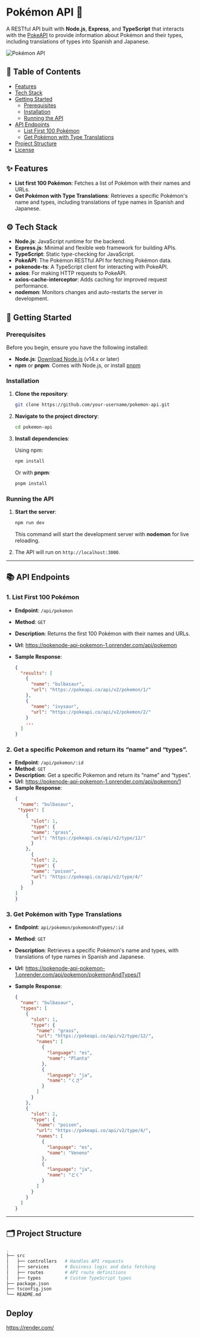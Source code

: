 # Pokémon API 🌟

A RESTful API built with **Node.js**, **Express**, and **TypeScript** that interacts with the [PokeAPI](https://pokeapi.co/) to provide information about Pokémon and their types, including translations of types into Spanish and Japanese.

![Pokémon API](https://pokeapi.co/static/pokeapi_256.3fa72200.png)

## 📖 Table of Contents

- [Features](#features)
- [Tech Stack](#tech-stack)
- [Getting Started](#getting-started)
  - [Prerequisites](#prerequisites)
  - [Installation](#installation)
  - [Running the API](#running-the-api)
- [API Endpoints](#api-endpoints)
  - [List First 100 Pokémon](#list-first-100-pokémon)
  - [Get Pokémon with Type Translations](#get-pokémon-with-type-translations)
- [Project Structure](#project-structure)
- [License](#license)

## ✨ Features

- **List first 100 Pokémon**: Fetches a list of Pokémon with their names and URLs.
- **Get Pokémon with Type Translations**: Retrieves a specific Pokémon's name and types, including translations of type names in Spanish and Japanese.

## ⚙️ Tech Stack

- **Node.js**: JavaScript runtime for the backend.
- **Express.js**: Minimal and flexible web framework for building APIs.
- **TypeScript**: Static type-checking for JavaScript.
- **PokeAPI**: The Pokémon RESTful API for fetching Pokémon data.
- **pokenode-ts**: A TypeScript client for interacting with PokeAPI.
- **axios**: For making HTTP requests to PokeAPI.
- **axios-cache-interceptor**: Adds caching for improved request performance.
- **nodemon**: Monitors changes and auto-restarts the server in development.

## 🚀 Getting Started


### Prerequisites

Before you begin, ensure you have the following installed:

- **Node.js**: [Download Node.js](https://nodejs.org/en/download/) (v14.x or later)
- **npm** or **pnpm**: Comes with Node.js, or install [pnpm](https://pnpm.io/installation)

### Installation

1. **Clone the repository**:

    ```bash
    git clone https://github.com/your-username/pokemon-api.git
    ```

2. **Navigate to the project directory**:

    ```bash
    cd pokemon-api
    ```

3. **Install dependencies**:

    Using npm:

    ```bash
    npm install
    ```

    Or with **pnpm**:

    ```bash
    pnpm install
    ```

### Running the API

1. **Start the server**:

    ```bash
    npm run dev
    ```

    This command will start the development server with **nodemon** for live reloading.

2. The API will run on `http://localhost:3000`.

---

## 📚 API Endpoints

### 1. List First 100 Pokémon

- **Endpoint**: `/api/pokemon`
- **Method**: `GET`
- **Description**: Returns the first 100 Pokémon with their names and URLs.
- **Url**: https://pokenode-api-pokemon-1.onrender.com/api/pokemon
- **Sample Response**:

    ```json
    {
      "results": [
        {
          "name": "bulbasaur",
          "url": "https://pokeapi.co/api/v2/pokemon/1/"
        },
        {
          "name": "ivysaur",
          "url": "https://pokeapi.co/api/v2/pokemon/2/"
        }
        ...
      ]
    }
    ```

### 2. Get a specific Pokemon and return its “name” and “types”.
- **Endpoint**: `/api/pokemon/:id`
- **Method**: `GET`
- **Description**: Get a specific Pokemon and return its “name” and “types”.
- **Url**: https://pokenode-api-pokemon-1.onrender.com/api/pokemon/1
- **Sample Response**:
    ```json
    {
      "name": "bulbasaur",
     "types": [
        {
          "slot": 1,
          "type": {
          "name": "grass",
          "url": "https://pokeapi.co/api/v2/type/12/"
          }
        },
          {
          "slot": 2,
          "type": {
          "name": "poison",
          "url": "https://pokeapi.co/api/v2/type/4/"
          }
      }
    ]
    }
    ```

### 3. Get Pokémon with Type Translations

- **Endpoint**: `api/pokemon/pokemonAndTypes/:id`
- **Method**: `GET`
- **Description**: Retrieves a specific Pokémon's name and types, with translations of type names in Spanish and Japanese.
- **Url**: https://pokenode-api-pokemon-1.onrender.com/api/pokemon/pokemonAndTypes/1
- **Sample Response**:

    ```json
    {
      "name": "bulbasaur",
      "types": [
        {
          "slot": 1,
          "type": {
            "name": "grass",
            "url": "https://pokeapi.co/api/v2/type/12/",
            "names": [
              {
                "language": "es",
                "name": "Planta"
              },
              {
                "language": "ja",
                "name": "くさ"
              }
            ]
          }
        },
        {
          "slot": 2,
          "type": {
            "name": "poison",
            "url": "https://pokeapi.co/api/v2/type/4/",
            "names": [
              {
                "language": "es",
                "name": "Veneno"
              },
              {
                "language": "ja",
                "name": "どく"
              }
            ]
          }
        }
      ]
    }
    ```

---

## 🗂️ Project Structure

```bash
.
├── src
│   ├── controllers   # Handles API requests
│   ├── services      # Business logic and data fetching
│   ├── routes        # API route definitions
│   ├── types         # Custom TypeScript types
├── package.json
├── tsconfig.json
└── README.md
```
## Deploy

https://render.com/
